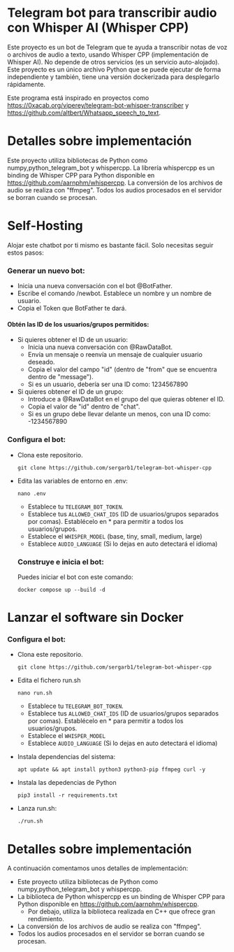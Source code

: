# Telegram bot para transcribir audio con Whisper AI (Whisper CPP)
Este proyecto es un bot de Telegram que te ayuda a transcribir notas de voz o archivos de audio a texto, usando Whisper CPP (implementación de Whisper AI).
No depende de otros servicios (es un servicio auto-alojado).
Este proyecto es un único archivo Python que se puede ejecutar de forma independiente y también, tiene una versión dockerizada para desplegarlo rápidamente.

Este programa está inspirado en proyectos como https://0xacab.org/viperey/telegram-bot-whisper-transcriber y https://github.com/altbert/Whatsapp_speech_to_text.

# Detalles sobre implementación

Este proyecto utiliza bibliotecas de Python como numpy,python_telegram_bot y whispercpp.
La librería whispercpp es un binding de Whisper CPP para Python disponible en https://github.com/aarnphm/whispercpp. 
La conversión de los archivos de audio se realiza con "ffmpeg". Todos los audios procesados en el servidor se borran cuando se procesan.

# Self-Hosting

Alojar este chatbot por ti mismo es bastante fácil. Solo necesitas seguir estos pasos:

### Generar un nuevo bot:

- Inicia una nueva conversación con el bot @BotFather.
- Escribe el comando /newbot. Establece un nombre y un nombre de usuario.
- Copia el Token que BotFather te dará.

#### Obtén las ID de los usuarios/grupos permitidos:

- Si quieres obtener el ID de un usuario:
    - Inicia una nueva conversación con @RawDataBot.
    - Envía un mensaje o reenvía un mensaje de cualquier usuario deseado.
    - Copia el valor del campo "id" (dentro de "from" que se encuentra dentro de "message"). 
    - Si es un usuario, debería ser una ID como: 1234567890
- Si quieres obtener el ID de un grupo:
    - Introduce a @RawDataBot en el grupo del que quieras obtener el ID.
    - Copia el valor de "id" dentro de "chat".
    - Si es un grupo debe llevar delante un menos, con una ID como: -1234567890

### Configura el bot:

- Clona este repositorio.

  ```
  git clone https://github.com/sergarb1/telegram-bot-whisper-cpp
  ```

- Edita las variables de entorno en .env:

  ```
  nano .env
  ```

  - Establece tu `TELEGRAM_BOT_TOKEN`.
  - Establece tus `ALLOWED_CHAT_IDS`  (ID de usuarios/grupos separados por comas). Establécelo en * para permitir a todos los usuarios/grupos.
  - Establece el `WHISPER_MODEL` (base, tiny, small, medium, large)
  - Establece `AUDIO_LANGUAGE` (Si lo dejas en auto detectará el idioma)

  ### Construye e inicia el bot: 

  Puedes iniciar el bot con este comando:

  ```
  docker compose up --build -d
  ```

# Lanzar el software sin Docker
### Configura el bot:

- Clona este repositorio.

  ```
  git clone https://github.com/sergarb1/telegram-bot-whisper-cpp
  ```

- Edita el fichero run.sh

  ```
  nano run.sh
  ```

  - Establece tu `TELEGRAM_BOT_TOKEN`.
  - Establece tus `ALLOWED_CHAT_IDS`  (ID de usuarios/grupos separados por comas). Establécelo en * para permitir a todos los usuarios/grupos.
  - Establece el `WHISPER_MODEL` 
  - Establece `AUDIO_LANGUAGE` (Si lo dejas en auto detectará el idioma)
- Instala dependencias del sistema:
  ```
  apt update && apt install python3 python3-pip ffmpeg curl -y
  ```
- Instala las depedencias de Python
  ```
  pip3 install -r requirements.txt
  ```
- Lanza run.sh:
  ```
  ./run.sh
  ```
  
# Detalles sobre implementación

A continuación comentamos unos detalles de implementación:
  - Este proyecto utiliza bibliotecas de Python como numpy,python_telegram_bot y whispercpp.
  - La biblioteca de Python whispercpp es un binding de Whisper CPP para Python disponible en https://github.com/aarnphm/whispercpp.
    - Por debajo, utiliza la biblioteca realizada en C++ que ofrece gran rendimiento. 
  - La conversión de los archivos de audio se realiza con "ffmpeg". 
  - Todos los audios procesados en el servidor se borran cuando se procesan.
